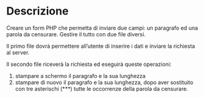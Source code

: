 # Descrizione

Creare un form PHP che permetta di inviare due campi: un paragrafo ed una parola da censurare. Gestire il tutto con due file diversi.

Il primo file dovrà permettere all’utente di inserire i dati e inviare la richiesta al server.

Il secondo file riceverà la richiesta ed eseguirà queste operazioni:
1. stampare a schermo il paragrafo e la sua lunghezza
2. stampare di nuovo il paragrafo e la sua lunghezza, dopo aver sostituito con tre asterischi (***) tutte le occorrenze della parola da censurare.